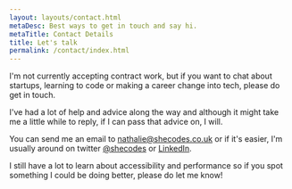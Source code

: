 ```yaml
---
layout: layouts/contact.html
metaDesc: Best ways to get in touch and say hi.
metaTitle: Contact Details
title: Let's talk
permalink: /contact/index.html
---
```


I'm not currently accepting contract work, but if you want to chat about startups, learning to code or making a career change into tech, please do get in touch.

I've had a lot of help and advice along the way and although it might take me a little while to reply, if I can pass that advice on, I will.

You can send me an email to <a href="mailto:nathalie@shecodes.co.uk" title="send me an email directly from your mail client" class="email">nathalie@shecodes.co.uk</a> or if it's easier, I'm usually around on twitter <a href="https://twitter.com/she_codes" title="my twitter profile">@shecodes</a> or <a href="https://www.linkedin.com/in/shecodes/">LinkedIn</a>.

I still have a lot to learn about accessibility and performance so if you spot something I could be doing better, please do let me know!
